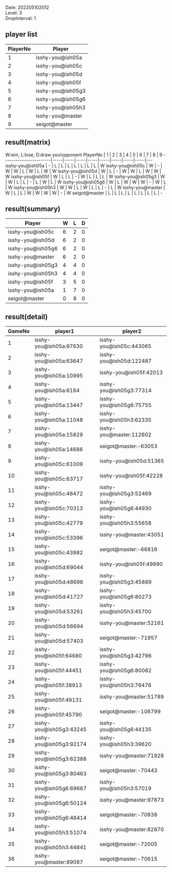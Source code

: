 Date: 202205102012  
Level: 3  
DropInterval: 1  
## player list
PlayerNo  |  Player
----------|-------------------
1         |  isshy-you@ish05a
2         |  isshy-you@ish05c
3         |  isshy-you@ish05d
4         |  isshy-you@ish05f
5         |  isshy-you@ish05g3
6         |  isshy-you@ish05g6
7         |  isshy-you@ish05h3
8         |  isshy-you@master
9         |  seigot@master
## result(matrix)
W:win, L:lose, D:draw
you\opponent PlayerNo  |  1  |  2  |  3  |  4  |  5  |  6  |  7  |  8  |  9
-----------------------|-----|-----|-----|-----|-----|-----|-----|-----|---
isshy-you@ish05a       |  -  |  L  |  L  |  L  |  L  |  L  |  L  |  L  |  W
isshy-you@ish05c       |  W  |  -  |  W  |  W  |  L  |  W  |  L  |  W  |  W
isshy-you@ish05d       |  W  |  L  |  -  |  W  |  W  |  L  |  W  |  W  |  W
isshy-you@ish05f       |  W  |  L  |  L  |  -  |  W  |  L  |  L  |  L  |  W
isshy-you@ish05g3      |  W  |  W  |  L  |  L  |  -  |  L  |  W  |  L  |  W
isshy-you@ish05g6      |  W  |  L  |  W  |  W  |  W  |  -  |  W  |  L  |  W
isshy-you@ish05h3      |  W  |  W  |  L  |  W  |  L  |  L  |  -  |  L  |  W
isshy-you@master       |  W  |  L  |  L  |  W  |  W  |  W  |  W  |  -  |  W
seigot@master          |  L  |  L  |  L  |  L  |  L  |  L  |  L  |  L  |  -
## result(summary)
Player             |  W  |  L  |  D
-------------------|-----|-----|---
isshy-you@ish05c   |  6  |  2  |  0
isshy-you@ish05d   |  6  |  2  |  0
isshy-you@ish05g6  |  6  |  2  |  0
isshy-you@master   |  6  |  2  |  0
isshy-you@ish05g3  |  4  |  4  |  0
isshy-you@ish05h3  |  4  |  4  |  0
isshy-you@ish05f   |  3  |  5  |  0
isshy-you@ish05a   |  1  |  7  |  0
seigot@master      |  0  |  8  |  0
## result(detail)
GameNo  |  player1                  |  player2
--------|---------------------------|-------------------------
1       |  isshy-you@ish05a:97630   |  isshy-you@ish05c:443065
2       |  isshy-you@ish05a:63647   |  isshy-you@ish05d:122487
3       |  isshy-you@ish05a:10995   |  isshy-you@ish05f:42013
4       |  isshy-you@ish05a:6164    |  isshy-you@ish05g3:77314
5       |  isshy-you@ish05a:13447   |  isshy-you@ish05g6:75755
6       |  isshy-you@ish05a:11048   |  isshy-you@ish05h3:62335
7       |  isshy-you@ish05a:15829   |  isshy-you@master:112602
8       |  isshy-you@ish05a:14686   |  seigot@master:-63053
9       |  isshy-you@ish05c:61009   |  isshy-you@ish05d:51365
10      |  isshy-you@ish05c:63717   |  isshy-you@ish05f:42228
11      |  isshy-you@ish05c:48472   |  isshy-you@ish05g3:52469
12      |  isshy-you@ish05c:70313   |  isshy-you@ish05g6:44930
13      |  isshy-you@ish05c:42779   |  isshy-you@ish05h3:55658
14      |  isshy-you@ish05c:53396   |  isshy-you@master:43051
15      |  isshy-you@ish05c:43982   |  seigot@master:-66816
16      |  isshy-you@ish05d:69044   |  isshy-you@ish05f:49990
17      |  isshy-you@ish05d:48696   |  isshy-you@ish05g3:45889
18      |  isshy-you@ish05d:41727   |  isshy-you@ish05g6:80273
19      |  isshy-you@ish05d:53261   |  isshy-you@ish05h3:45700
20      |  isshy-you@ish05d:56694   |  isshy-you@master:52161
21      |  isshy-you@ish05d:57403   |  seigot@master:-71957
22      |  isshy-you@ish05f:64680   |  isshy-you@ish05g3:42796
23      |  isshy-you@ish05f:44451   |  isshy-you@ish05g6:80082
24      |  isshy-you@ish05f:38913   |  isshy-you@ish05h3:76476
25      |  isshy-you@ish05f:49131   |  isshy-you@master:51789
26      |  isshy-you@ish05f:45790   |  seigot@master:-106799
27      |  isshy-you@ish05g3:43245  |  isshy-you@ish05g6:44135
28      |  isshy-you@ish05g3:92174  |  isshy-you@ish05h3:39620
29      |  isshy-you@ish05g3:62388  |  isshy-you@master:71928
30      |  isshy-you@ish05g3:80463  |  seigot@master:-70443
31      |  isshy-you@ish05g6:69667  |  isshy-you@ish05h3:57019
32      |  isshy-you@ish05g6:50124  |  isshy-you@master:97873
33      |  isshy-you@ish05g6:48414  |  seigot@master:-70838
34      |  isshy-you@ish05h3:51074  |  isshy-you@master:82870
35      |  isshy-you@ish05h3:44841  |  seigot@master:-72005
36      |  isshy-you@master:89087   |  seigot@master:-70615
